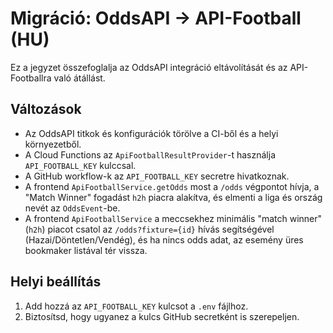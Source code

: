 # Migráció: OddsAPI → API-Football (HU)

Ez a jegyzet összefoglalja az OddsAPI integráció eltávolítását és az API-Footballra való átállást.

## Változások
- Az OddsAPI titkok és konfigurációk törölve a CI-ből és a helyi környezetből.
- A Cloud Functions az `ApiFootballResultProvider`-t használja `API_FOOTBALL_KEY` kulccsal.
- A GitHub workflow-k az `API_FOOTBALL_KEY` secretre hivatkoznak.
- A frontend `ApiFootballService.getOdds` most a `/odds` végpontot hívja, a "Match Winner" fogadást `h2h` piacra alakítva, és elmenti a liga és ország nevét az `OddsEvent`-be.
- A frontend `ApiFootballService` a meccsekhez minimális "match winner" (`h2h`) piacot csatol az `/odds?fixture={id}` hívás segítségével (Hazai/Döntetlen/Vendég), és ha nincs odds adat, az esemény üres bookmaker listával tér vissza.

## Helyi beállítás
1. Add hozzá az `API_FOOTBALL_KEY` kulcsot a `.env` fájlhoz.
2. Biztosítsd, hogy ugyanez a kulcs GitHub secretként is szerepeljen.
